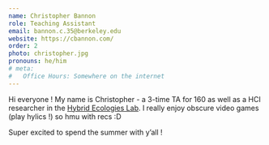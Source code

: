 ```yaml
---
name: Christopher Bannon
role: Teaching Assistant
email: bannon.c.35@berkeley.edu
website: https://cbannon.com/
order: 2
photo: christopher.jpg
pronouns: he/him
# meta:
#   Office Hours: Somewhere on the internet
---
```


<!-- [Schedule an appointment](#){: .btn .btn-outline } -->

Hi everyone ! My name is Christopher - a 3-time TA for 160 as well as a HCI researcher in the [Hybrid Ecologies Lab](https://www.hybrid-ecologies.org/). I really enjoy obscure video games (play hylics !) so hmu with recs :D

Super excited to spend the summer with y’all !
